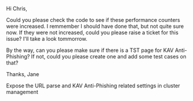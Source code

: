 Hi Chris,

Could you please check the code to see if these performance counters were increased. I remmember I should have done that, but not quite sure now. If they were not increased, could you please raise a ticket for this issue? I'll take a look tommorrow.

By the way, can you please make sure if there is a TST page for KAV Anti-Phishing? If not, could you please create one and add some test cases on that?

Thanks,
Jane


Expose the URL parse and KAV Anti-Phishing related settings in cluster management
